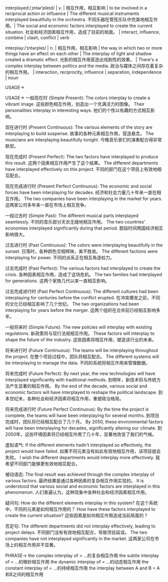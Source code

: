 interplayed:/ˌɪntərˈpleɪd/ | v. | 相互作用，相互影响 | to be involved in a reciprocal action or influence |  The different musical instruments interplayed beautifully in the orchestra. 不同乐器在管弦乐队中完美地相互作用。|  The social and economic factors interplayed to create the current situation. 社会和经济因素相互作用，造成了目前的局面。 | interact, influence, combine |  clash, conflict | verb

interplay:/ˈɪntərpleɪ/ | n. | 相互作用，相互影响 | the way in which two or more things have an effect on each other | The interplay of light and shadow created a dramatic effect. 光影的相互作用营造出戏剧性的效果。 | There's a complex interplay between politics and the media. 政治与媒体之间存在着复杂的相互作用。 | interaction, reciprocity, influence |  separation, independence | noun


USAGE->

USAGE->
一般现在时 (Simple Present):
The colors interplay to create a vibrant image. 这些颜色相互作用，创造出一个充满活力的图像。
Their personalities interplay in interesting ways. 他们的个性以有趣的方式相互影响。

现在进行时 (Present Continuous):
The various elements of the story are interplaying to build suspense. 故事的各种元素相互作用，营造悬念。
The musicians are interplaying beautifully tonight. 今晚音乐家们的演奏配合得非常默契。

现在完成时 (Present Perfect):
The two factors have interplayed to produce this result. 这两个因素相互作用产生了这个结果。
The different departments have interplayed effectively on this project.  不同的部门在这个项目上有效地相互配合。


现在完成进行时 (Present Perfect Continuous):
The economic and social forces have been interplaying for decades. 经济和社会力量几十年来一直在相互作用。
The two companies have been interplaying in the market for years.  这两家公司多年来一直在市场上相互竞争。


一般过去时 (Simple Past):
The different musical parts interplayed seamlessly. 不同的音乐部分天衣无缝地相互作用。
The two countries' economies interplayed significantly during that period. 那段时间两国经济相互影响很大。

过去进行时 (Past Continuous):
The colors were interplaying beautifully in the sunset.  日落时，各种颜色交相辉映，美不胜收。
The different factions were interplaying for power. 不同的派系正在相互角逐权力。

过去完成时 (Past Perfect):
The various factors had interplayed to create the crisis. 各种因素相互作用，造成了这场危机。
The two families had interplayed for generations. 这两个家族几代以来一直相互影响。

过去完成进行时 (Past Perfect Continuous):
The different cultures had been interplaying for centuries before the conflict erupted. 在冲突爆发之前，不同的文化已经相互影响了几个世纪。
The two organizations had been interplaying for years before the merger.  这两个组织在合并前已经相互影响多年。

一般将来时 (Simple Future):
The new policies will interplay with existing regulations. 新政策将与现行法规相互作用。
These factors will interplay to shape the future of the industry.  这些因素将相互作用，塑造该行业的未来。


将来进行时 (Future Continuous):
The teams will be interplaying throughout the project.  在整个项目过程中，团队将相互配合。
The different systems will be interplaying to manage the data. 不同的系统将相互作用来管理数据。


将来完成时 (Future Perfect):
By next year, the new technologies will have interplayed significantly with traditional methods.  到明年，新技术将与传统方法产生显著的相互作用。
By the end of the decade, various social and economic factors will have interplayed to reshape the political landscape. 到本世纪末，各种社会和经济因素将相互作用，重塑政治格局。


将来完成进行时 (Future Perfect Continuous):
By the time the project is complete, the teams will have been interplaying for several months.  到项目完成时，团队将已经相互配合了几个月。
By 2050, these environmental factors will have been interplaying for decades, significantly altering our climate. 到2050年，这些环境因素将已经相互作用了几十年，显著地改变了我们的气候。




虚拟语气:
If the different elements hadn't interplayed so effectively, the project would have failed. 如果不同元素没有如此有效地相互作用，该项目就会失败。
I wish the different departments would interplay more effectively. 我希望不同部门能够更有效地相互配合。


被动语态:
The final result was achieved through the complex interplay of various factors. 最终结果是通过各种因素的复杂相互作用实现的。
It is understood that various social and economic factors are interplayed in this phenomenon. 人们普遍认为，这种现象中各种社会和经济因素相互作用。


疑问句:
How do the different elements interplay in this system?  在这个系统中，不同的元素是如何相互作用的？
How have these factors interplayed to create the current situation? 这些因素是如何相互作用造成当前局面的？


否定句:
The different departments did not interplay effectively, leading to project delays. 不同部门没有有效地相互配合，导致项目延误。
The two companies have not interplayed significantly in the market.  这两家公司在市场上的相互作用并不显著。


PHRASE->
the complex interplay of = ...的复杂相互作用
the subtle interplay of = ...的微妙相互作用
the dynamic interplay of = ...的动态相互作用
the constant interplay of = ...的持续相互作用
the interplay between A and B = A和B之间的相互作用